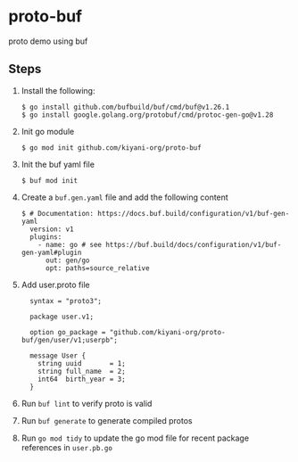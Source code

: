 # proto-buf
proto demo using buf


## Steps

 1. Install the following:

    ```console
    $ go install github.com/bufbuild/buf/cmd/buf@v1.26.1       
    $ go install google.golang.org/protobuf/cmd/protoc-gen-go@v1.28 
    ```

 2. Init go module

    ```console
    $ go mod init github.com/kiyani-org/proto-buf
    ```
 
 3. Init the buf yaml file

    ```console
    $ buf mod init
    ```

 4. Create a `buf.gen.yaml` file and add the following content

    ```console
    $ # Documentation: https://docs.buf.build/configuration/v1/buf-gen-yaml
      version: v1
      plugins:
        - name: go # see https://buf.build/docs/configuration/v1/buf-gen-yaml#plugin
          out: gen/go
          opt: paths=source_relative
    ```

 4. Add user.proto file

    ```
      syntax = "proto3";

      package user.v1;

      option go_package = "github.com/kiyani-org/proto-buf/gen/user/v1;userpb";

      message User {
        string uuid       = 1;
        string full_name  = 2;
        int64  birth_year = 3;
      }
    ``` 

 6. Run `buf lint` to verify proto is valid

 7. Run `buf generate` to generate compiled protos

 8. Run `go mod tidy` to update the go mod file for recent package references in `user.pb.go`
